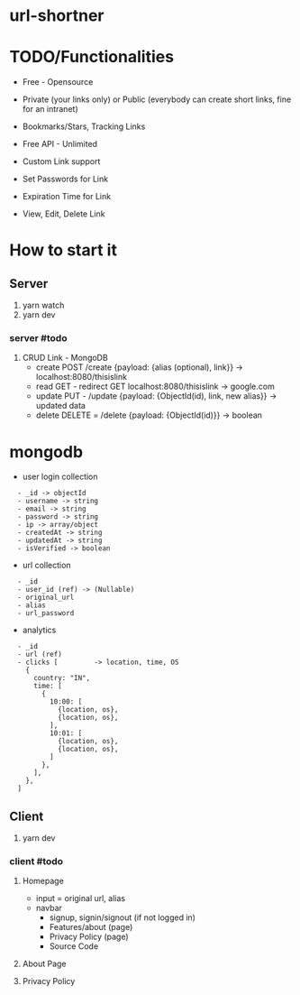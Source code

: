 # url-shortner

# TODO/Functionalities

- Free - Opensource

- Private (your links only) or Public (everybody can create short links, fine for an intranet)

- Bookmarks/Stars, Tracking Links

- Free API - Unlimited

- Custom Link support

- Set Passwords for Link

- Expiration Time for Link

- View, Edit, Delete Link

# How to start it

## Server

1. yarn watch
2. yarn dev

### server #todo

1. CRUD Link - MongoDB
   - create POST /create {payload: {alias (optional), link}} -> localhost:8080/thisislink
   - read GET - redirect GET localhost:8080/thisislink -> google.com
   - update PUT - /update {payload: {ObjectId(id), link, new alias}} -> updated data
   - delete DELETE = /delete {payload: {ObjectId(id)}} -> boolean

# mongodb

- user login collection
```
  - _id -> objectId
  - username -> string
  - email -> string
  - password -> string
  - ip -> array/object
  - createdAt -> string
  - updatedAt -> string
  - isVerified -> boolean
```

- url collection
```
  - _id
  - user_id (ref) -> (Nullable)
  - original_url
  - alias 
  - url_password
```

- analytics
```
  - _id
  - url (ref)
  - clicks [         -> location, time, OS
    {
      country: "IN",
      time: [
        {
          10:00: [
            {location, os},
            {location, os},
          ],
          10:01: [
            {location, os},
            {location, os},
          ]
        },
      ],
    },
  ]
```

## Client

1. yarn dev

### client #todo

1. Homepage

   - input = original url, alias
   - navbar
     - signup, signin/signout (if not logged in)
     - Features/about (page)
     - Privacy Policy (page)
     - Source Code

2. About Page
3. Privacy Policy
